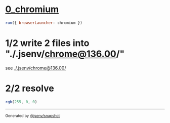 # [0_chromium](../../import_meta_css_dev.test.mjs#L16)

```js
run({ browserLauncher: chromium })
```

# 1/2 write 2 files into "./.jsenv/chrome@136.00/"

see [./.jsenv/chrome@136.00/](./.jsenv/chrome@136.00/)

# 2/2 resolve

```js
rgb(255, 0, 0)
```

---

<sub>
  Generated by <a href="https://github.com/jsenv/core/tree/main/packages/tooling/snapshot">@jsenv/snapshot</a>
</sub>
